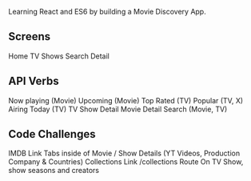 Learning React and ES6 by building a Movie Discovery App.

## Screens

Home
TV Shows
Search
Detail

## API Verbs

Now playing (Movie)
Upcoming (Movie)
Top Rated (TV)
Popular (TV, X)
Airing Today (TV)
TV Show Detail
Movie Detail
Search (Movie, TV)

## Code Challenges

IMDB Link
Tabs inside of Movie / Show Details (YT Videos, Production Company & Countries)
Collections Link
/collections Route
On TV Show, show seasons and creators
